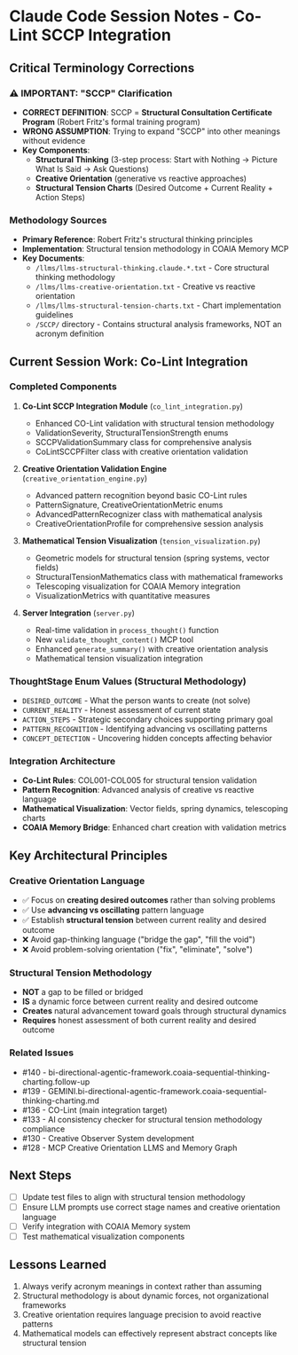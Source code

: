 # Claude Code Session Notes - Co-Lint SCCP Integration

## Critical Terminology Corrections

### ⚠️ IMPORTANT: "SCCP" Clarification
- **CORRECT DEFINITION**: SCCP = **Structural Consultation Certificate Program** (Robert Fritz's formal training program)
- **WRONG ASSUMPTION**: Trying to expand "SCCP" into other meanings without evidence
- **Key Components**: 
  - **Structural Thinking** (3-step process: Start with Nothing → Picture What Is Said → Ask Questions)
  - **Creative Orientation** (generative vs reactive approaches)
  - **Structural Tension Charts** (Desired Outcome + Current Reality + Action Steps)

### Methodology Sources
- **Primary Reference**: Robert Fritz's structural thinking principles
- **Implementation**: Structural tension methodology in COAIA Memory MCP
- **Key Documents**: 
  - `/llms/llms-structural-thinking.claude.*.txt` - Core structural thinking methodology
  - `/llms/llms-creative-orientation.txt` - Creative vs reactive orientation
  - `/llms/llms-structural-tension-charts.txt` - Chart implementation guidelines
  - `/SCCP/` directory - Contains structural analysis frameworks, NOT an acronym definition

## Current Session Work: Co-Lint Integration

### Completed Components
1. **Co-Lint SCCP Integration Module** (`co_lint_integration.py`)
   - Enhanced CO-Lint validation with structural tension methodology
   - ValidationSeverity, StructuralTensionStrength enums
   - SCCPValidationSummary class for comprehensive analysis
   - CoLintSCCPFilter class with creative orientation validation

2. **Creative Orientation Validation Engine** (`creative_orientation_engine.py`)
   - Advanced pattern recognition beyond basic CO-Lint rules
   - PatternSignature, CreativeOrientationMetric enums
   - AdvancedPatternRecognizer class with mathematical analysis
   - CreativeOrientationProfile for comprehensive session analysis

3. **Mathematical Tension Visualization** (`tension_visualization.py`)
   - Geometric models for structural tension (spring systems, vector fields)
   - StructuralTensionMathematics class with mathematical frameworks
   - Telescoping visualization for COAIA Memory integration
   - VisualizationMetrics with quantitative measures

4. **Server Integration** (`server.py`)
   - Real-time validation in `process_thought()` function
   - New `validate_thought_content()` MCP tool
   - Enhanced `generate_summary()` with creative orientation analysis
   - Mathematical tension visualization integration

### ThoughtStage Enum Values (Structural Methodology)
- `DESIRED_OUTCOME` - What the person wants to create (not solve)
- `CURRENT_REALITY` - Honest assessment of current state
- `ACTION_STEPS` - Strategic secondary choices supporting primary goal
- `PATTERN_RECOGNITION` - Identifying advancing vs oscillating patterns
- `CONCEPT_DETECTION` - Uncovering hidden concepts affecting behavior

### Integration Architecture
- **Co-Lint Rules**: COL001-COL005 for structural tension validation
- **Pattern Recognition**: Advanced analysis of creative vs reactive language
- **Mathematical Visualization**: Vector fields, spring dynamics, telescoping charts
- **COAIA Memory Bridge**: Enhanced chart creation with validation metrics

## Key Architectural Principles

### Creative Orientation Language
- ✅ Focus on **creating desired outcomes** rather than solving problems
- ✅ Use **advancing vs oscillating** pattern language
- ✅ Establish **structural tension** between current reality and desired outcome
- ❌ Avoid gap-thinking language ("bridge the gap", "fill the void")
- ❌ Avoid problem-solving orientation ("fix", "eliminate", "solve")

### Structural Tension Methodology
- **NOT** a gap to be filled or bridged
- **IS** a dynamic force between current reality and desired outcome
- **Creates** natural advancement toward goals through structural dynamics
- **Requires** honest assessment of both current reality and desired outcome

### Related Issues
- #140 - bi-directional-agentic-framework.coaia-sequential-thinking-charting.follow-up
- #139 - GEMINI.bi-directional-agentic-framework.coaia-sequential-thinking-charting.md
- #136 - CO-Lint (main integration target)
- #133 - AI consistency checker for structural tension methodology compliance
- #130 - Creative Observer System development
- #128 - MCP Creative Orientation LLMS and Memory Graph

## Next Steps
- [ ] Update test files to align with structural tension methodology
- [ ] Ensure LLM prompts use correct stage names and creative orientation language
- [ ] Verify integration with COAIA Memory system
- [ ] Test mathematical visualization components

## Lessons Learned
1. Always verify acronym meanings in context rather than assuming
2. Structural methodology is about dynamic forces, not organizational frameworks
3. Creative orientation requires language precision to avoid reactive patterns
4. Mathematical models can effectively represent abstract concepts like structural tension